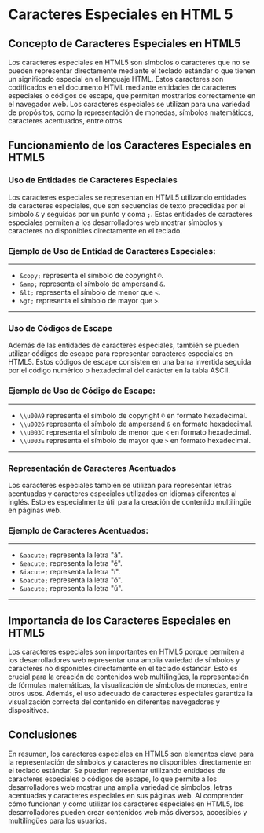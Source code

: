 # Caracteres Especiales en HTML 5

## Concepto de Caracteres Especiales en HTML5

Los caracteres especiales en HTML5 son símbolos o caracteres que no se pueden representar directamente mediante el teclado estándar o que tienen un significado especial en el lenguaje HTML. Estos caracteres son codificados en el documento HTML mediante entidades de caracteres especiales o códigos de escape, que permiten mostrarlos correctamente en el navegador web. Los caracteres especiales se utilizan para una variedad de propósitos, como la representación de monedas, símbolos matemáticos, caracteres acentuados, entre otros.

## Funcionamiento de los Caracteres Especiales en HTML5

### Uso de Entidades de Caracteres Especiales

Los caracteres especiales se representan en HTML5 utilizando entidades de caracteres especiales, que son secuencias de texto precedidas por el símbolo `&` y seguidas por un punto y coma `;`. Estas entidades de caracteres especiales permiten a los desarrolladores web mostrar símbolos y caracteres no disponibles directamente en el teclado.

### Ejemplo de Uso de Entidad de Caracteres Especiales:

---

- `&copy;` representa el símbolo de copyright `©`.
- `&amp;` representa el símbolo de ampersand `&`.
- `&lt;` representa el símbolo de menor que `<`.
- `&gt;` representa el símbolo de mayor que `>`.

---

### Uso de Códigos de Escape

Además de las entidades de caracteres especiales, también se pueden utilizar códigos de escape para representar caracteres especiales en HTML5. Estos códigos de escape consisten en una barra invertida seguida por el código numérico o hexadecimal del carácter en la tabla ASCII.

### Ejemplo de Uso de Código de Escape:

---

- `\\u00A9` representa el símbolo de copyright `©` en formato hexadecimal.
- `\\u0026` representa el símbolo de ampersand `&` en formato hexadecimal.
- `\\u003C` representa el símbolo de menor que `<` en formato hexadecimal.
- `\\u003E` representa el símbolo de mayor que `>` en formato hexadecimal.

---

### Representación de Caracteres Acentuados

Los caracteres especiales también se utilizan para representar letras acentuadas y caracteres especiales utilizados en idiomas diferentes al inglés. Esto es especialmente útil para la creación de contenido multilingüe en páginas web.

### Ejemplo de Caracteres Acentuados:

---

- `&aacute;` representa la letra "á".
- `&eacute;` representa la letra "é".
- `&iacute;` representa la letra "í".
- `&oacute;` representa la letra "ó".
- `&uacute;` representa la letra "ú".

---

## Importancia de los Caracteres Especiales en HTML5

Los caracteres especiales son importantes en HTML5 porque permiten a los desarrolladores web representar una amplia variedad de símbolos y caracteres no disponibles directamente en el teclado estándar. Esto es crucial para la creación de contenidos web multilingües, la representación de fórmulas matemáticas, la visualización de símbolos de monedas, entre otros usos. Además, el uso adecuado de caracteres especiales garantiza la visualización correcta del contenido en diferentes navegadores y dispositivos.

## Conclusiones

En resumen, los caracteres especiales en HTML5 son elementos clave para la representación de símbolos y caracteres no disponibles directamente en el teclado estándar. Se pueden representar utilizando entidades de caracteres especiales o códigos de escape, lo que permite a los desarrolladores web mostrar una amplia variedad de símbolos, letras acentuadas y caracteres especiales en sus páginas web. Al comprender cómo funcionan y cómo utilizar los caracteres especiales en HTML5, los desarrolladores pueden crear contenidos web más diversos, accesibles y multilingües para los usuarios.
